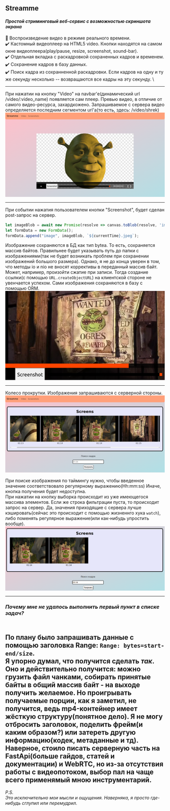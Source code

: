 ## Streamme

#### *Простой стриминговый веб-сервис с возможностью скриншота экрана*

:black_square_button: Воспроизведение видео в режиме реального времени. \
:heavy_check_mark: Кастомный видеоплеер на HTML5 video. 
Кнопки находятся на самом окне видеоплеера(play/pause, resize, screenshot, sound-bar). \
:heavy_check_mark: Отдельная вкладка с раскадровкой сохраненных кадров и временем.
:heavy_check_mark: Сохранение кадров в базу данных. \
:heavy_check_mark: Поиск кадра из сохранненной раскадровки. 
Если кадров на одну и ту же секунду несколько -- возвращаются все кадры на эту секунду. \

----

При нажатии на кнопку "Video" на navbar'е(динамический url /video/:video_name) 
появляется сам плеер. Превью видео, в отличие от самого видео-ресурса, захардкожено. 
Запрашиваемое с сервера видео определяется последним сегментом url'а(то есть, здесь: /video/shrek)
!["shrek_face"](assets/shrek_face.png)

----

При событии нажатия пользователем кнопки "Screenshot", будет сделан post-запрос на сервер.
```js
let imageBlob = await new Promise(resolve => canvas.toBlob(resolve, 'image/jpeg'));
let formData = new FormData();
formData.append("image", imageBlob, `${currentTime}.jpeg`);
```
Изображение сохраняются в БД как тип bytea. То есть, сохраняется массив байтов. 
Правильнее будет указывать путь до папки с изображениями(так не будет возникать проблем 
при сохранении изображений большого размера). Однако, я не до конца уверен в том, что методы 
io и nio не вносят коррективы в переданный массив байт. Может, например, произойти сжатие при записи. 
Тогда создание ссылки(с помощью `URL.createObjectURL`) на клиентской стороне не увенчается успехом.
Сами изображения сохраняются в базу с помощью ORM.
!["wanted_ogres"](assets/wanted_ogres.png)

----

Колесо прокрутки. Изображения запрашиваются с серверной стороны. 
!["screens"](assets/screens.png)


При поиске изображения по таймингу нужно, чтобы введенное значение соответствовало регулярному выражению(Hh:mm:ss)
Иначе, кнопка получения будет недоступна. \
При нажатии на кнопку выборка происходит из уже имеющегося массива элементов. 
Если же строка фильтрации пуста, то происходит запрос на сервер. 
Да, значения приходящие с сервера лучше кэшировать(сейчас это происходит с помощью жизненнго хука `watch`), 
либо поменять регулярное выражение(или как-нибудь упростить вообще).
!["viborka"](assets/viborka.png)

----

### *Почему мне не удалось выполнить первый пункт в списке задач?* 

\
По плану было запрашивать данные с помощью заголовка Range: `Range: bytes=start-end/size`. \
Я упорно думал, что получится сделать *так*. Оно и действительно получится: можно грузить файл чанками, 
собирать принятые байты в общий массив байт - на выходе получить желаемое. Но проигрывать получаемые порции, 
как я заметил, не получится, ведь mp4-контейнер имеет жёсткую структуру(понятное дело). 
Я не могу отбросить заголовок, поделить фрейм(и каким образом?) или затереть другую информацию(кодек, метаданные и тд).\
Наверное, стоило писать серверную часть на FastApi(больше гайдов, статей и документации) и WebRTC, 
но из-за отсутствия работы с видеопотоком, выбор пал на чаще всего применямый мною инструментарий.
----

*P.S. \
    Это исключительно мои мысли и ощущения. Наверняка, я просто где-нибудь сглупил или перемудрил.*
